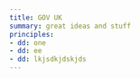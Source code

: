 ```yaml
---
title: GOV UK
summary: great ideas and stuff
principles:
- dd: one
- dd: ee
- dd: lkjsdkjdskjds  
---
```


